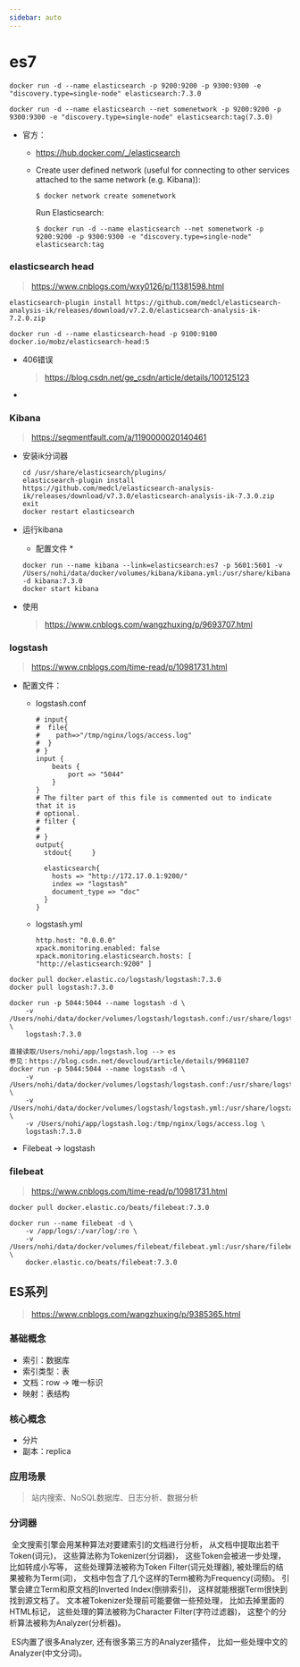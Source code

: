 ```yaml
---
sidebar: auto
---
```


# es7

```
docker run -d --name elasticsearch -p 9200:9200 -p 9300:9300 -e "discovery.type=single-node" elasticsearch:7.3.0

docker run -d --name elasticsearch --net somenetwork -p 9200:9200 -p 9300:9300 -e "discovery.type=single-node" elasticsearch:tag(7.3.0)
```

* 官方：

  * https://hub.docker.com/_/elasticsearch

  * Create user defined network (useful for connecting to other services attached to the same network (e.g. Kibana)):

    ```
    $ docker network create somenetwork
    ```

    Run Elasticsearch:

    ```
    $ docker run -d --name elasticsearch --net somenetwork -p 9200:9200 -p 9300:9300 -e "discovery.type=single-node" elasticsearch:tag
    ```

### elasticsearch head

> https://www.cnblogs.com/wxy0126/p/11381598.html



```
elasticsearch-plugin install https://github.com/medcl/elasticsearch-analysis-ik/releases/download/v7.2.0/elasticsearch-analysis-ik-7.2.0.zip

docker run -d --name elasticsearch-head -p 9100:9100 docker.io/mobz/elasticsearch-head:5
```

* 406错误

  >https://blog.csdn.net/ge_csdn/article/details/100125123

* 

### Kibana

> https://segmentfault.com/a/1190000020140461

* 安装ik分词器

  ```
  cd /usr/share/elasticsearch/plugins/
  elasticsearch-plugin install https://github.com/medcl/elasticsearch-analysis-ik/releases/download/v7.3.0/elasticsearch-analysis-ik-7.3.0.zip
  exit
  docker restart elasticsearch 
  ```

* 运行kibana

  * 配置文件
    * 

  ```
  docker run --name kibana --link=elasticsearch:es7 -p 5601:5601 -v /Users/nohi/data/docker/volumes/kibana/kibana.yml:/usr/share/kibana/config/kibana.yml -d kibana:7.3.0
  docker start kibana
  ```

* 使用

  > https://www.cnblogs.com/wangzhuxing/p/9693707.html

### logstash

> https://www.cnblogs.com/time-read/p/10981731.html



* 配置文件：

  * logstash.conf

    ```
    # input{
    #  file{
    #    path=>"/tmp/nginx/logs/access.log"
    #  }
    # }
    input {
        beats {
            port => "5044"
        }
    }
    # The filter part of this file is commented out to indicate that it is
    # optional.
    # filter {
    #
    # }
    output{
      stdout{     }
     
      elasticsearch{
        hosts => "http://172.17.0.1:9200/"
        index => "logstash"
        document_type => "doc"
      }
    }
    ```

  * logstash.yml

    ```
    http.host: "0.0.0.0"
    xpack.monitoring.enabled: false
    xpack.monitoring.elasticsearch.hosts: [ "http://elasticsearch:9200" ]
    ```

    

```
docker pull docker.elastic.co/logstash/logstash:7.3.0
docker pull logstash:7.3.0

docker run -p 5044:5044 --name logstash -d \
    -v /Users/nohi/data/docker/volumes/logstash/logstash.conf:/usr/share/logstash/pipeline/logstash.conf \
    logstash:7.3.0

直接读取/Users/nohi/app/logstash.log --> es
参见：https://blog.csdn.net/devcloud/article/details/99681107
docker run -p 5044:5044 --name logstash -d \
    -v /Users/nohi/data/docker/volumes/logstash/logstash.conf:/usr/share/logstash/pipeline/logstash.conf \
    -v /Users/nohi/data/docker/volumes/logstash/logstash.yml:/usr/share/logstash/config/logstash.yml   \
    -v /Users/nohi/app/logstash.log:/tmp/nginx/logs/access.log \
    logstash:7.3.0 
```

* Filebeat -> logstash



### filebeat

> https://www.cnblogs.com/time-read/p/10981731.html

```
docker pull docker.elastic.co/beats/filebeat:7.3.0

docker run --name filebeat -d \
    -v /app/logs/:/var/log/:ro \
    -v /Users/nohi/data/docker/volumes/filebeat/filebeat.yml:/usr/share/filebeat/filebeat.yml \
    docker.elastic.co/beats/filebeat:7.3.0
```



## ES系列

> https://www.cnblogs.com/wangzhuxing/p/9385365.html

### 基础概念

* 索引：数据库
* 索引类型：表
* 文档：row -> 唯一标识
* 映射：表结构

### 核心概念

* 分片
* 副本：replica

### 应用场景

> 站内搜索、NoSQL数据库、日志分析、数据分析

### 分词器

​		全文搜索引擎会用某种算法对要建索引的文档进行分析， 从文档中提取出若干Token(词元)， 这些算法称为Tokenizer(分词器)， 这些Token会被进一步处理， 比如转成小写等， 这些处理算法被称为Token Filter(词元处理器), 被处理后的结果被称为Term(词)， 文档中包含了几个这样的Term被称为Frequency(词频)。 引擎会建立Term和原文档的Inverted Index(倒排索引)， 这样就能根据Term很快到找到源文档了。 文本被Tokenizer处理前可能要做一些预处理， 比如去掉里面的HTML标记， 这些处理的算法被称为Character Filter(字符过滤器)， 这整个的分析算法被称为Analyzer(分析器)。

​		ES内置了很多Analyzer, 还有很多第三方的Analyzer插件， 比如一些处理中文的Analyzer(中文分词)。







